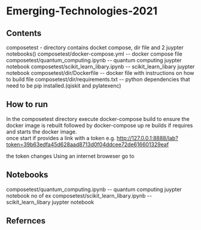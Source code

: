 # Emerging-Technologies-2021

## Contents
  composetest - directory contains docket compose, dir file and 2 juypter notebooks()
  composetest/docker-compose.yml -- docker compose file 
  composetest/quantum_computing.ipynb -- quantum computing juypter notebook
  composetest/scikit_learn_libary.ipynb -- scikit_learn_libary juypter notebook
  composetest/dir/Dockerfile -- docker file with instructions on how to build file 
  composetest/dir/requirements.txt -- python dependencies that need to be pip installed.(qiskit and pylatexenc)
  
## How to run
In the composetest directory  execute 
docker-compose build
to ensure the docker image is rebuilt
followed by 
docker-compose up
re builds if requires and starts the docker image.   
once start if provides a link with a token e.g.
http://127.0.0.1:8888/lab?token=39b63edfa45d628aad8713d0f04ddcee72de616601329eaf

the token changes
Using an internet broweser go to 
## Notebooks
  composetest/quantum_computing.ipynb -- quantum computing juypter notebook
  no of ex
  composetest/scikit_learn_libary.ipynb -- scikit_learn_libary juypter notebook

###
###

## Refernces
